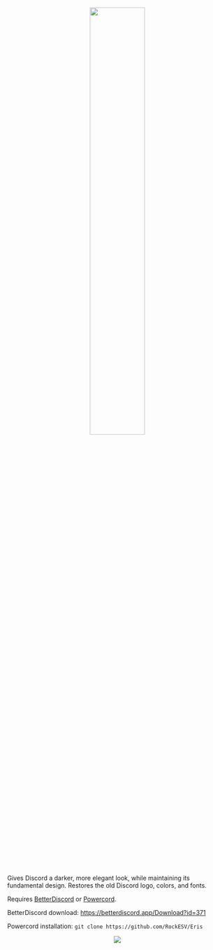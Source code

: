 # <p align="center"><img src="https://github.com/RockESV/Eris/blob/main/Resources/Eris%20Wordmark.svg" width="50%" height="50%"></p>

Gives Discord a darker, more elegant look, while maintaining its fundamental design. Restores the old Discord logo, colors, and fonts.

Requires [BetterDiscord](https://betterdiscord.app/) or [Powercord](https://powercord.dev/).

BetterDiscord download: https://betterdiscord.app/Download?id=371

Powercord installation: `git clone https://github.com/RockESV/Eris`

<p align="center"><img src="https://i.imgur.com/aN6XufW.png"></p>
